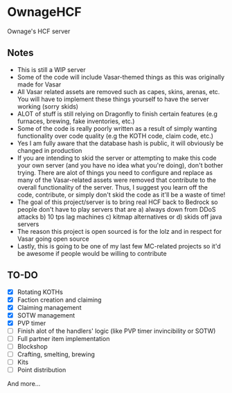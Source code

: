 # OwnageHCF

Ownage's HCF server

## Notes

- This is still a WIP server
- Some of the code will include Vasar-themed things as this was originally made for Vasar
- All Vasar related assets are removed such as capes, skins, arenas, etc. You will have to implement these things yourself to have the server working (sorry skids)
- ALOT of stuff is still relying on Dragonfly to finish certain features (e.g furnaces, brewing, fake inventories, etc.)
- Some of the code is really poorly written as a result of simply wanting functionality over code quality (e.g the KOTH code, claim code, etc.)
- Yes I am fully aware that the database hash is public, it will obviously be changed in production
- If you are intending to skid the server or attempting to make this code your own server (and you have no idea what you're doing), don't bother trying. There are alot of things you need to configure and replace as many of the Vasar-related assets were removed that contribute to the overall functionality of the server. Thus, I suggest you learn off the code, contribute, or simply don't skid the code as it'll be a waste of time!
- The goal of this project/server is to bring real HCF back to Bedrock so people don't have to play servers that are a) always down from DDoS attacks b) 10 tps lag machines c) kitmap alternatives or d) skids off java servers
- The reason this project is open sourced is for the lolz and in respect for Vasar going open source
- Lastly, this is going to be one of my last few MC-related projects so it'd be awesome if people would be willing to contribute

## TO-DO
- [x] Rotating KOTHs
- [x] Faction creation and claiming
- [x] Claiming management
- [x] SOTW management
- [x] PVP timer
- [ ] Finish alot of the handlers' logic (like PVP timer invincibility or SOTW)
- [ ] Full partner item implementation
- [ ] Blockshop
- [ ] Crafting, smelting, brewing
- [ ] Kits
- [ ] Point distribution

And more...